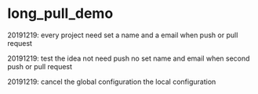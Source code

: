 # long_pull_demo

20191219: every project need set a name and a email when push or pull request

20191219: test the idea not need push no set name and email when second push or pull request 

20191219: cancel the global configuration  the local configuration
